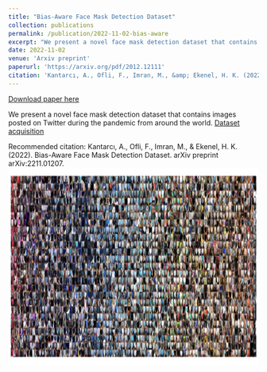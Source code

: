 ```yaml
---
title: "Bias-Aware Face Mask Detection Dataset"
collection: publications
permalink: /publication/2022-11-02-bias-aware
excerpt: "We present a novel face mask detection dataset that contains images posted on Twitter during the pandemic from around the world. [Dataset acquisition](https://github.com/Alpkant/BAFMD)<br/> <img src='/images/biasaware.png' width=800 height=400>"
date: 2022-11-02
venue: 'Arxiv preprint'
paperurl: 'https://arxiv.org/pdf/2012.12111'
citation: 'Kantarcı, A., Ofli, F., Imran, M., &amp; Ekenel, H. K. (2022). Bias-Aware Face Mask Detection Dataset. arXiv preprint arXiv:2211.01207.'
---
```


<a href='https://arxiv.org/pdf/2012.12111'>Download paper here</a>

We present a novel face mask detection dataset that contains images posted on Twitter during the pandemic from around the world. [Dataset acquisition](https://github.com/Alpkant/BAFMD)

Recommended citation: Kantarcı, A., Ofli, F., Imran, M., & Ekenel, H. K. (2022). Bias-Aware Face Mask Detection Dataset. arXiv preprint arXiv:2211.01207.
<br/> <img src='/images/biasaware.png' width=800 height=400>